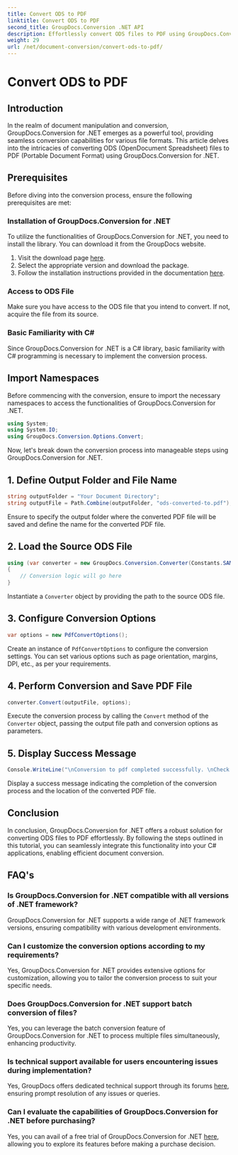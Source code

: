```yaml
---
title: Convert ODS to PDF
linktitle: Convert ODS to PDF
second_title: GroupDocs.Conversion .NET API
description: Effortlessly convert ODS files to PDF using GroupDocs.Conversion for .NET. Comprehensive tutorial with step-by-step instructions.
weight: 29
url: /net/document-conversion/convert-ods-to-pdf/
---
```


# Convert ODS to PDF

## Introduction
In the realm of document manipulation and conversion, GroupDocs.Conversion for .NET emerges as a powerful tool, providing seamless conversion capabilities for various file formats. This article delves into the intricacies of converting ODS (OpenDocument Spreadsheet) files to PDF (Portable Document Format) using GroupDocs.Conversion for .NET. 
## Prerequisites
Before diving into the conversion process, ensure the following prerequisites are met:
### Installation of GroupDocs.Conversion for .NET
To utilize the functionalities of GroupDocs.Conversion for .NET, you need to install the library. You can download it from the GroupDocs website.
1. Visit the download page [here](https://releases.groupdocs.com/conversion/net/).
2. Select the appropriate version and download the package.
3. Follow the installation instructions provided in the documentation [here](https://tutorials.groupdocs.com/conversion/net/).
### Access to ODS File
Make sure you have access to the ODS file that you intend to convert. If not, acquire the file from its source.
### Basic Familiarity with C#
Since GroupDocs.Conversion for .NET is a C# library, basic familiarity with C# programming is necessary to implement the conversion process.

## Import Namespaces
Before commencing with the conversion, ensure to import the necessary namespaces to access the functionalities of GroupDocs.Conversion for .NET.

```csharp
using System;
using System.IO;
using GroupDocs.Conversion.Options.Convert;
```

Now, let's break down the conversion process into manageable steps using GroupDocs.Conversion for .NET.

## 1. Define Output Folder and File Name
```csharp
string outputFolder = "Your Document Directory";
string outputFile = Path.Combine(outputFolder, "ods-converted-to.pdf");
```
Ensure to specify the output folder where the converted PDF file will be saved and define the name for the converted PDF file.
## 2. Load the Source ODS File
```csharp
using (var converter = new GroupDocs.Conversion.Converter(Constants.SAMPLE_ODS))
{
    // Conversion logic will go here
}
```
Instantiate a `Converter` object by providing the path to the source ODS file.
## 3. Configure Conversion Options
```csharp
var options = new PdfConvertOptions();
```
Create an instance of `PdfConvertOptions` to configure the conversion settings. You can set various options such as page orientation, margins, DPI, etc., as per your requirements.
## 4. Perform Conversion and Save PDF File
```csharp
converter.Convert(outputFile, options);
```
Execute the conversion process by calling the `Convert` method of the `Converter` object, passing the output file path and conversion options as parameters.
## 5. Display Success Message
```csharp
Console.WriteLine("\nConversion to pdf completed successfully. \nCheck output in {0}", outputFolder);
```
Display a success message indicating the completion of the conversion process and the location of the converted PDF file.

## Conclusion
In conclusion, GroupDocs.Conversion for .NET offers a robust solution for converting ODS files to PDF effortlessly. By following the steps outlined in this tutorial, you can seamlessly integrate this functionality into your C# applications, enabling efficient document conversion.
## FAQ's
### Is GroupDocs.Conversion for .NET compatible with all versions of .NET framework?
GroupDocs.Conversion for .NET supports a wide range of .NET framework versions, ensuring compatibility with various development environments.
### Can I customize the conversion options according to my requirements?
Yes, GroupDocs.Conversion for .NET provides extensive options for customization, allowing you to tailor the conversion process to suit your specific needs.
### Does GroupDocs.Conversion for .NET support batch conversion of files?
Yes, you can leverage the batch conversion feature of GroupDocs.Conversion for .NET to process multiple files simultaneously, enhancing productivity.
### Is technical support available for users encountering issues during implementation?
Yes, GroupDocs offers dedicated technical support through its forums [here](https://forum.groupdocs.com/c/conversion/11), ensuring prompt resolution of any issues or queries.
### Can I evaluate the capabilities of GroupDocs.Conversion for .NET before purchasing?
Yes, you can avail of a free trial of GroupDocs.Conversion for .NET [here](https://releases.groupdocs.com/), allowing you to explore its features before making a purchase decision.
